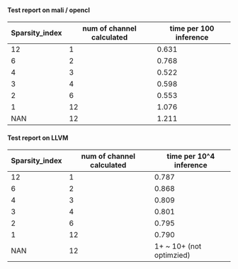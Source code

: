 #### Test report on mali / opencl

| Sparsity_index  | num of channel calculated | time per 100 inference |
| ------------- | ------------- | ------------- |
| 12 | 1 | 0.631 |
| 6 | 2  | 0.768 |
| 4 | 3 | 0.522 |
| 3 | 4 | 0.598 | 
| 2 | 6 | 0.553 |
| 1 | 12 | 1.076 |
| NAN | 12 | 1.211 |

#### Test report on LLVM
| Sparsity_index  | num of channel calculated | time per 10^4 inference |
| ------------- | ------------- | ------------- |
| 12 | 1 | 0.787 |
| 6 | 2 | 0.868 |
| 4 | 3 | 0.809 |
| 3 | 4 | 0.801 | 
| 2 | 6 | 0.795 |
| 1 | 12 | 0.790 |
| NAN | 12 | 1+ ~ 10+ (not optimzied) |
